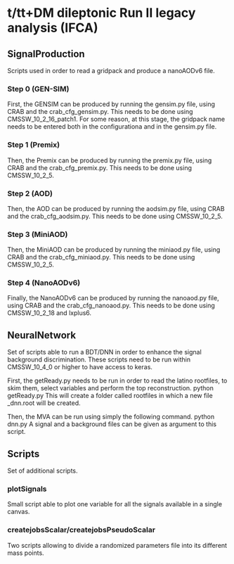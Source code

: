# t/tt+DM dileptonic Run II legacy analysis (IFCA)

## SignalProduction

Scripts used in order to read a gridpack and produce a nanoAODv6 file.

### Step 0 (GEN-SIM)
First, the GENSIM can be produced by running the gensim.py file, using CRAB and the crab_cfg_gensim.py.
This needs to be done using CMSSW_10_2_16_patch1. For some reason, at this stage, the gridpack name needs to be entered both in the configurationa and in the gensim.py file.

### Step 1 (Premix)
Then, the Premix can be produced by running the premix.py file, using CRAB and the crab_cfg_premix.py.
This needs to be done using CMSSW_10_2_5.

### Step 2 (AOD)
Then, the AOD can be produced by running the aodsim.py file, using CRAB and the crab_cfg_aodsim.py.
This needs to be done using CMSSW_10_2_5.

### Step 3 (MiniAOD)
Then, the MiniAOD can be produced by running the miniaod.py file, using CRAB and the crab_cfg_miniaod.py.
This needs to be done using CMSSW_10_2_5.

### Step 4 (NanoAODv6)
Finally, the NanoAODv6 can be produced by running the nanoaod.py file, using CRAB and the crab_cfg_nanoaod.py.
This needs to be done using CMSSW_10_2_18 and lxplus6.

## NeuralNetwork

Set of scripts able to run a BDT/DNN in order to enhance the signal background discrimination.
These scripts need to be run within CMSSW_10_4_0 or higher to have access to keras.

First, the getReady.py needs to be run in order to read the latino rootfiles, to skim them, select variables and perform the top reconstruction.
       python getReady.py <filename>
This will create a folder called rootfiles in which a new file <filename>_dnn.root will be created.

Then, the MVA can be run using simply the following command.
      python dnn.py
A signal and a background files can be given as argument to this script.

## Scripts

Set of additional scripts.

### plotSignals
Small script able to plot one variable for all the signals available in a single canvas.

### createjobsScalar/createjobsPseudoScalar
Two scripts allowing to divide a randomized parameters file into its different mass points.